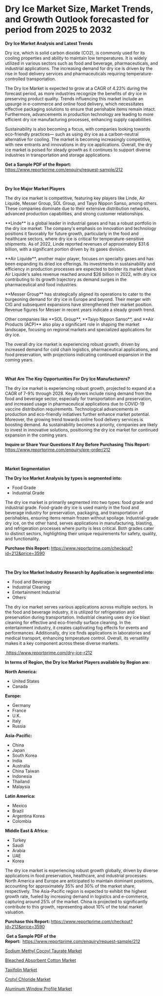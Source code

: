 <p><h1>Dry Ice Market Size, Market Trends, and Growth Outlook forecasted for period from 2025 to 2032</h1></p><p><strong>Dry Ice Market Analysis and Latest Trends</strong></p>
<p><p>Dry ice, which is solid carbon dioxide (CO2), is commonly used for its cooling properties and ability to maintain low temperatures. It is widely utilized in various sectors such as food and beverage, pharmaceuticals, and industrial applications. The increasing demand for dry ice is driven by the rise in food delivery services and pharmaceuticals requiring temperature-controlled transportation.</p><p>The Dry Ice Market is expected to grow at a CAGR of 4.23% during the forecast period, as more industries recognize the benefits of dry ice in preserving product quality. Trends influencing this market include an upsurge in e-commerce and online food delivery, which necessitates effective packaging solutions to ensure that perishable items remain intact. Furthermore, advancements in production technology are leading to more efficient dry ice manufacturing processes, enhancing supply capabilities.</p><p>Sustainability is also becoming a focus, with companies looking towards eco-friendly practices— such as using dry ice as a carbon-neutral alternative for cooling. The market is becoming increasingly competitive, with new entrants and innovations in dry ice applications. Overall, the dry ice market is poised for steady growth as it continues to support diverse industries in transportation and storage applications.</p></p>
<p><strong>Get a Sample PDF of the Report:&nbsp;</strong> <a href="https://www.reportprime.com/enquiry/request-sample/212?utm_campaign=1129&utm_medium=2&utm_source=Github&utm_content=ia&utm_term=18032025&utm_id=dry-ice">https://www.reportprime.com/enquiry/request-sample/212</a></p>
<p>&nbsp;</p>
<p><strong>Dry Ice Major Market Players</strong></p>
<p><p>The dry ice market is competitive, featuring key players like Linde, Air Liquide, Messer Group, SOL Group, and Taiyo Nippon Sanso, among others. These companies dominate due to their extensive distribution networks, advanced production capabilities, and strong customer relationships.</p><p>**Linde** is a global leader in industrial gases and has a robust portfolio in the dry ice market. The company's emphasis on innovation and technology positions it favorably for future growth, particularly in the food and healthcare sectors, where dry ice is critical for temperature-sensitive shipments. As of 2022, Linde reported revenues of approximately $31.6 billion, with a significant portion driven by its gases division.</p><p>**Air Liquide**, another major player, focuses on specialty gases and has been expanding its dried ice offerings. Its investments in sustainability and efficiency in production processes are expected to bolster its market share. Air Liquide's sales revenue reached around $26 billion in 2022, with dry ice contributing to its growth trajectory as demand surges in the pharmaceutical and food industries.</p><p>**Messer Group** has strategically aligned its operations to cater to the burgeoning demand for dry ice in Europe and beyond. Their merger with CIG and subsequent expansions have strengthened their market position. Revenue figures for Messer in recent years indicate a steady growth trend.</p><p>Other companies like **SOL Group**, **Taiyo Nippon Sanso**, and **Air Products (ACP)** also play a significant role in shaping the market landscape, focusing on regional markets and specialized applications for dry ice.</p><p>The overall dry ice market is experiencing robust growth, driven by increased demand for cold chain logistics, pharmaceutical applications, and food preservation, with projections indicating continued expansion in the coming years.</p></p>
<p>&nbsp;</p>
<p><strong>What Are The Key Opportunities For Dry Ice Manufacturers?</strong></p>
<p><p>The dry ice market is experiencing robust growth, projected to expand at a CAGR of 7-9% through 2028. Key drivers include rising demand from the food and beverage sector, especially for transportation and preservation, and increased usage in pharmaceutical applications due to COVID-19 vaccine distribution requirements. Technological advancements in production and eco-friendly initiatives further enhance market potential. Moreover, the growing trend towards online food delivery services is boosting demand. As sustainability becomes a priority, companies are likely to invest in innovative solutions, positioning the dry ice market for continued expansion in the coming years.</p></p>
<p><strong>Inquire or Share Your Questions If Any Before Purchasing This Report:</strong> <a href="https://www.reportprime.com/enquiry/pre-order/212?utm_campaign=1129&utm_medium=2&utm_source=Github&utm_content=ia&utm_term=18032025&utm_id=dry-ice">https://www.reportprime.com/enquiry/pre-order/212</a></p>
<p>&nbsp;</p>
<p><strong>Market Segmentation</strong></p>
<p><strong>The Dry Ice Market Analysis by types is segmented into:</strong></p>
<p><ul><li>Food Grade</li><li>Industrial Grade</li></ul></p>
<p><p>The dry ice market is primarily segmented into two types: food grade and industrial grade. Food-grade dry ice is used mainly in the food and beverage industry for preservation, packaging, and transportation of perishables, ensuring items remain frozen without spoilage. Industrial-grade dry ice, on the other hand, serves applications in manufacturing, blasting, and refrigeration processes where purity is less critical. Both grades cater to distinct sectors, highlighting their unique requirements for safety, quality, and functionality.</p></p>
<p><strong>Purchase this Report:&nbsp;</strong><a href="https://www.reportprime.com/checkout?id=212&price=3590&utm_campaign=1129&utm_medium=2&utm_source=Github&utm_content=ia&utm_term=18032025&utm_id=dry-ice">https://www.reportprime.com/checkout?id=212&price=3590</a></p>
<p>&nbsp;</p>
<p><strong>The Dry Ice Market Industry Research by Application is segmented into:</strong></p>
<p><ul><li>Food and Beverage</li><li>Industrial Cleaning</li><li>Entertainment Industrial</li><li>Others</li></ul></p>
<p><p>The dry ice market serves various applications across multiple sectors. In the food and beverage industry, it is utilized for refrigeration and preservation during transportation. Industrial cleaning uses dry ice blast cleaning for effective and eco-friendly surface cleaning. In the entertainment industry, it creates captivating fog effects for events and performances. Additionally, dry ice finds applications in laboratories and medical transport, enhancing temperature control. Overall, its versatility makes it a key component across these diverse markets.</p></p>
<p><a href="https://www.reportprime.com/dry-ice-r212?utm_campaign=1129&utm_medium=2&utm_source=Github&utm_content=ia&utm_term=18032025&utm_id=dry-ice">&nbsp;https://www.reportprime.com/dry-ice-r212</a></p>
<p><strong>In terms of Region, the Dry Ice Market Players available by Region are:</strong></p>
<p>
    <p> <strong> North America: </strong>
        <ul>
            <li>United States</li>
            <li>Canada</li>
        </ul>
        </p> 
    <p> <strong> Europe: </strong>
        <ul>
            <li>Germany</li>
            <li>France</li>
            <li>U.K.</li>
            <li>Italy</li>
            <li>Russia</li>
        </ul>
        </p> 
    <p> <strong> Asia-Pacific: </strong>
        <ul>
            <li>China</li>
            <li>Japan</li>
            <li>South Korea</li>
            <li>India</li>
            <li>Australia</li>
            <li>China Taiwan</li>
            <li>Indonesia</li>
            <li>Thailand</li>
            <li>Malaysia</li>
        </ul>
        </p> 
    <p> <strong> Latin America: </strong>
        <ul>
            <li>Mexico</li>
            <li>Brazil</li>
            <li>Argentina Korea</li>
            <li>Colombia</li>
        </ul>
        </p> 
    <p> <strong> Middle East & Africa: </strong>
        <ul>
            <li>Turkey</li>
            <li>Saudi</li>
            <li>Arabia</li>
            <li>UAE</li>
            <li>Korea</li>
        </ul>
    </p>
    </p>
<p><p>The dry ice market is experiencing robust growth globally, driven by diverse applications in food preservation, healthcare, and industrial processes. North America and Europe are anticipated to maintain dominant positions, accounting for approximately 35% and 30% of the market share, respectively. The Asia-Pacific region is expected to exhibit the highest growth rate, fueled by increasing demand in logistics and e-commerce, capturing around 25% of the market. China is projected to significantly contribute to this growth, representing about 10% of the total market valuation.</p></p>
<p><strong>Purchase this Report: </strong><a href="https://www.reportprime.com/checkout?id=212&price=3590&utm_campaign=1129&utm_medium=2&utm_source=Github&utm_content=ia&utm_term=18032025&utm_id=dry-ice">https://www.reportprime.com/checkout?id=212&price=3590</a></p>
<p>&nbsp;<strong>Get a Sample PDF of the Report:&nbsp;&nbsp;</strong><a href="https://www.reportprime.com/enquiry/request-sample/212?utm_campaign=1129&utm_medium=2&utm_source=Github&utm_content=ia&utm_term=18032025&utm_id=dry-ice">https://www.reportprime.com/enquiry/request-sample/212</a></p>
<p><strong></strong></p>
<p><p><a href="https://github.com/zymerivarrik6/Market-Research-Report-List-1/blob/main/sodium-methyl-cocoyl-taurate-market.md?utm_campaign=1129&utm_medium=2&utm_source=Github&utm_content=ia&utm_term=18032025&utm_id=dry-ice">Sodium Methyl Cocoyl Taurate Market</a></p><p><a href="https://github.com/saimntamiki/Market-Research-Report-List-1/blob/main/bleached-absorbent-cotton-market.md?utm_campaign=1129&utm_medium=2&utm_source=Github&utm_content=ia&utm_term=18032025&utm_id=dry-ice">Bleached Absorbent Cotton Market</a></p><p><a href="https://github.com/djihencygnel74/Market-Research-Report-List-1/blob/main/taxifolin-market.md?utm_campaign=1129&utm_medium=2&utm_source=Github&utm_content=ia&utm_term=18032025&utm_id=dry-ice">Taxifolin Market</a></p><p><a href="https://github.com/messonmengen75/Market-Research-Report-List-1/blob/main/crotyl-chloride-market.md?utm_campaign=1129&utm_medium=2&utm_source=Github&utm_content=ia&utm_term=18032025&utm_id=dry-ice">Crotyl Chloride Market</a></p><p><a href="https://github.com/bocksovers0r/Market-Research-Report-List-1/blob/main/aluminum-window-profile-market.md?utm_campaign=1129&utm_medium=2&utm_source=Github&utm_content=ia&utm_term=18032025&utm_id=dry-ice">Aluminum Window Profile Market</a></p></p>